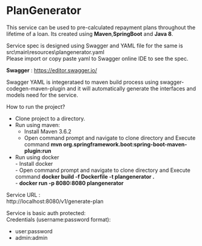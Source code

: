# PlanGenerator

This service can be used to pre-calculated repayment plans throughout the lifetime of a loan.  Its created using **Maven**,**SpringBoot** and **Java 8**.  

Service spec is designed using Swagger and YAML file for the same is  src\main\resources\plangenerator.yaml  
Please import or copy paste yaml to Swagger online IDE to see the spec.  

**Swagger** : https://editor.swagger.io/    

Swagger YAML is integerataed to maven build process using swagger-codegen-maven-plugin and it will automatically generate the interfaces and models need for the service.      


How to run the project?    

-  Clone project to a directory.  
-  Run using maven:  
      -   Install Maven 3.6.2  
      -   Open command prompt and navigate to clone directory and Execute command **mvn org.springframework.boot:spring-boot-maven-plugin:run** 
- Run using docker  
      -    Install docker  
      -    Open command prompt and navigate to clone directory and Execute command **docker build -f Dockerfile -t plangenerator .**  
      -    **docker run -p 8080:8080 plangenerator**  
      
Service URL :  
http://localhost:8080/v1/generate-plan  

Service is basic auth protected:  
Credentials (username:password format):  
-   user:password  
-   admin:admin  
     



